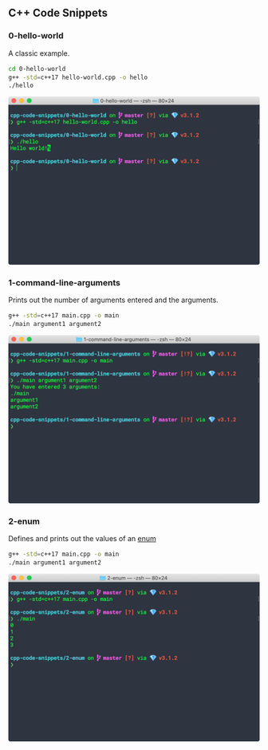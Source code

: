 ## C++ Code Snippets

### 0-hello-world

A classic example.

```bash
cd 0-hello-world
g++ -std=c++17 hello-world.cpp -o hello
./hello
```

![hello-world](images/0-hello-world.png)

### 1-command-line-arguments

Prints out the number of arguments entered and the arguments.

```bash
g++ -std=c++17 main.cpp -o main
./main argument1 argument2
```

![command-line-arguments](images/1-command-line-arguments.png)

### 2-enum

Defines and prints out the values of an [enum](https://en.cppreference.com/w/cpp/language/enum)

```bash
g++ -std=c++17 main.cpp -o main
./main argument1 argument2
```

![enum](images/2-enum.png)